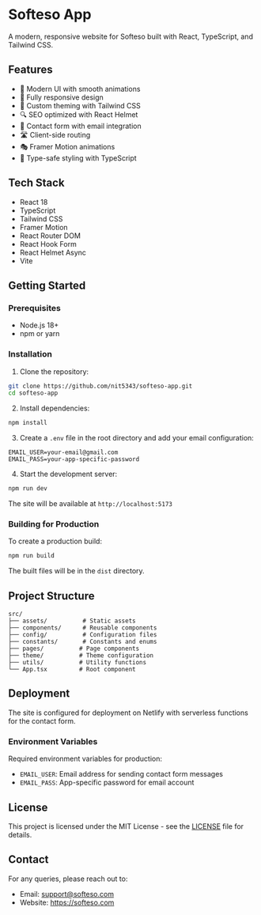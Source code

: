 # Softeso App

A modern, responsive website for Softeso built with React, TypeScript, and Tailwind CSS.

## Features

- 🚀 Modern UI with smooth animations
- 📱 Fully responsive design
- 🎨 Custom theming with Tailwind CSS
- 🔍 SEO optimized with React Helmet
- 📧 Contact form with email integration
- 🛣️ Client-side routing
- 🎭 Framer Motion animations
- 💅 Type-safe styling with TypeScript

## Tech Stack

- React 18
- TypeScript
- Tailwind CSS
- Framer Motion
- React Router DOM
- React Hook Form
- React Helmet Async
- Vite

## Getting Started

### Prerequisites

- Node.js 18+ 
- npm or yarn

### Installation

1. Clone the repository:
```bash
git clone https://github.com/nit5343/softeso-app.git
cd softeso-app
```

2. Install dependencies:
```bash
npm install
```

3. Create a `.env` file in the root directory and add your email configuration:
```env
EMAIL_USER=your-email@gmail.com
EMAIL_PASS=your-app-specific-password
```

4. Start the development server:
```bash
npm run dev
```

The site will be available at `http://localhost:5173`

### Building for Production

To create a production build:

```bash
npm run build
```

The built files will be in the `dist` directory.

## Project Structure

```
src/
├── assets/          # Static assets
├── components/      # Reusable components
├── config/          # Configuration files
├── constants/       # Constants and enums
├── pages/          # Page components
├── theme/          # Theme configuration
├── utils/          # Utility functions
└── App.tsx         # Root component
```

## Deployment

The site is configured for deployment on Netlify with serverless functions for the contact form.

### Environment Variables

Required environment variables for production:

- `EMAIL_USER`: Email address for sending contact form messages
- `EMAIL_PASS`: App-specific password for email account

## License

This project is licensed under the MIT License - see the [LICENSE](LICENSE) file for details.

## Contact

For any queries, please reach out to:
- Email: support@softeso.com
- Website: https://softeso.com